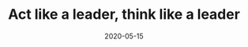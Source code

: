 ---
title: "Act like a leader, think like a leader"
description: ""
featured_image: '/images/power_of_habit.png'
date: "2020-05-15"
draft: true
---